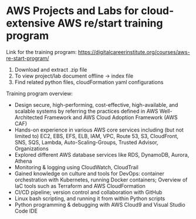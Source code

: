 # AWS Projects and Labs for cloud-extensive AWS re/start training program

Link for the training program: https://digitalcareerinstitute.org/courses/aws-re-start-program/

1. Download and extract .zip file
2. To view project/lab document offline -> index file
3. Find related python files, cloudFormation yaml configurations


Training program overview:
- Design secure, high-performing, cost-effective, high-available, and scalable systems by referring the practices defined in AWS Well-Architected Framework and AWS Cloud Adoption Framework (AWS CAF)
- Hands-on experience in various AWS core services including (but not limited to) EC2, EBS, EFS, ELB, IAM, VPC, Route 53, S3, CloudFront, SNS, SQS, Lambda, Auto-Scaling-Groups, Trusted Advisor, Organizations
- Explored different AWS database services like RDS, DynamoDB, Aurora, Athena
- Monitoring & logging using CloudWatch, CloudTrail
- Gained knowledge on culture and tools for DevOps: container orchestration with Kubernetes, running Docker containers; Overview of IaC tools such as Terraform and AWS CloudFormation
- CI/CD pipeline; version control and collaboration with GitHub
- Linux bash scripting, and running it from within Python scripts
- Python programming & debugging with AWS Cloud9 and Visual Studio Code IDE
